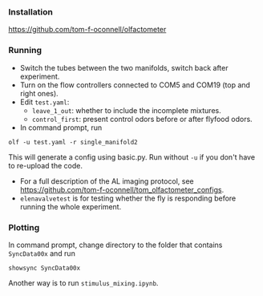 ### Installation
https://github.com/tom-f-oconnell/olfactometer
### Running
- Switch the tubes between the two manifolds, switch back after experiment.
- Turn on the flow controllers connected to COM5 and COM19 (top and right ones). 
- Edit `test.yaml`:
  - `leave_1_out`: whether to include the incomplete mixtures.
  - `control_first`: present control odors before or after flyfood odors.
- In command prompt, run
```
olf -u test.yaml -r single_manifold2
```
This will generate a config using basic.py. Run without `-u` if you don't have to re-upload the code.
- For a full description of the AL imaging protocol, see https://github.com/tom-f-oconnell/tom_olfactometer_configs.
- `elenavalvetest` is for testing whether the fly is responding before running the whole experiment.
### Plotting
In command prompt, change directory to the folder that contains `SyncData00x` and run
```
showsync SyncData00x
```
Another way is to run `stimulus_mixing.ipynb`.
